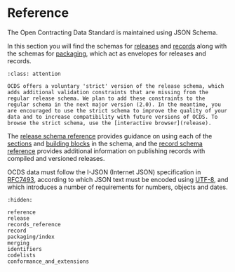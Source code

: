 # Reference

The Open Contracting Data Standard is maintained using JSON Schema. 

In this section you will find the schemas for [releases](release) and [records](record) along with the schemas for [packaging](packaging/index.md), which act as envelopes for releases and records.

```{admonition} Working on a new implementation or looking to improve data quality?
:class: attention

OCDS offers a voluntary 'strict' version of the release schema, which adds additional validation constraints that are missing from the regular release schema. We plan to add these constraints to the regular schema in the next major version (2.0). In the meantime, you are encouraged to use the strict schema to improve the quality of your data and to increase compatibility with future versions of OCDS. To browse the strict schema, use the [interactive browser](release).
```

The [release schema reference](reference) provides guidance on using each of the [sections](reference.md#release-structure) and [building blocks](reference.md#building-block-reference) in the schema, and the [record schema reference](records_reference) provides additional information on publishing records with compiled and versioned releases.

OCDS data must follow the I-JSON (Internet JSON) specification in [RFC7493](https://tools.ietf.org/html/rfc7493), according to which JSON text must be encoded using [UTF-8](https://en.wikipedia.org/wiki/UTF-8), and which introduces a number of requirements for numbers, objects and dates.

```{toctree}
:hidden:

reference
release
records_reference
record
packaging/index
merging
identifiers
codelists
conformance_and_extensions
```
